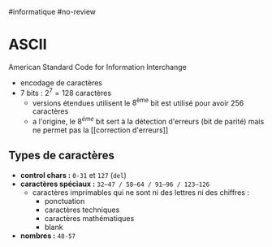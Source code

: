 #informatique #no-review 
# ASCII
American Standard Code for Information Interchange

 - encodage de caractères
 - $7$ bits : $2^7 = 128$ caractères
     - versions étendues utilisent le $8^\text{ème}$ bit est utilisé pour avoir $256$ caractères
     - a l'origine, le $8^{ème}$ bit sert à la détection d'erreurs (bit de parité) mais ne permet pas la [[correction d'erreurs]]


## Types de caractères
 - **control chars :** `0-31` et `127` (`del`)
 - **caractères spéciaux :** `32–47 / 58–64 / 91–96 / 123–126`
     - caractères imprimables qui ne sont ni des lettres ni des chiffres :
         - ponctuation
         - caractères techniques
         - caractères mathématiques
         - blank
 - **nombres :** `48-57`
